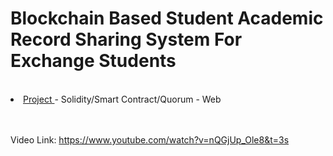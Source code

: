 <h1> Blockchain Based Student Academic Record Sharing System For Exchange Students  </h1>
<br>
<li><a href = "https://github.com/ozmenbrn/university_projects/tree/master/CmpE492_SpecProjectInComputerEngineering/CmpE_492Project"> Project </a> - Solidity/Smart Contract/Quorum - Web </li>
<br>
<br>

Video Link: https://www.youtube.com/watch?v=nQGjUp_Ole8&t=3s
